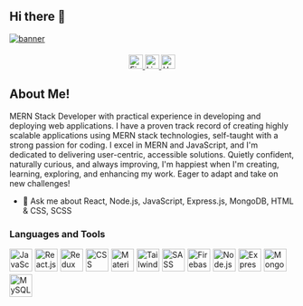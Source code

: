 ## Hi there 👋

<div style="width: 100%;">
 <a href="https://ibb.co/t83c8ND"><img src="https://i.ibb.co/GcFkc1R/banner.png" alt="banner" border="0" /></a>
</div>

<div align="center" style="margin-top: 20px;">
  <a href="https://www.fiverr.com/prince_ayaz">
    <img src="https://img.shields.io/badge/Fiverr-1DBF73?style=for-the-badge&logo=fiverr&logoColor=white" height="25" alt="Fiverr logo" />
  </a>
  <a href="https://www.linkedin.com/in/ayazcoder" target="_blank" rel="noopener noreferrer">
    <img src="https://img.shields.io/badge/LinkedIn-0077B5?style=for-the-badge&logo=linkedin&logoColor=white" height="25" alt="LinkedIn logo" />
  </a>
  <a href="https://www.upwork.com/freelancers/ayazkhan">
    <img src="https://img.shields.io/badge/Upwork-6FDA44?style=for-the-badge&logo=upwork&logoColor=white" height="25" alt="Upwork logo" />
  </a>
</div>

## About Me!
<!--
**ayazcoder/ayazcoder** is a ✨ _special_ ✨ repository because its `README.md` (this file) appears on your GitHub profile.

Here are some ideas to get you started:

- 🔭 I’m currently working on ...
- 🌱 I’m currently learning ...
- 👯 I’m looking to collaborate on ...
- 🤔 I’m looking for help with ...
- 💬 Ask me about ...
- 📫 How to reach me: ...
- 😄 Pronouns: ...
- ⚡ Fun fact: ...
-->

MERN Stack Developer with practical experience in developing and deploying web applications. I have a proven track record of creating highly scalable applications using MERN stack technologies, self-taught with a strong passion for coding. I excel in MERN and JavaScript, and I'm dedicated to delivering user-centric, accessible solutions. Quietly confident, naturally curious, and always improving, I'm happiest when I'm creating, learning, exploring, and enhancing my work. Eager to adapt and take on new challenges!

- 💬 Ask me about React, Node.js, JavaScript, Express.js, MongoDB, HTML & CSS, SCSS

### Languages and Tools
<div style="display: flex; gap: 5px; flex-wrap: wrap;">
  <img src="https://img.icons8.com/color/48/000000/javascript.png" alt="JavaScript" width="40" height="40"/> 
  <img src="https://img.icons8.com/color/48/000000/react-native.png" alt="React.js" width="40" height="40"/> 
  <img src="https://img.icons8.com/color/48/000000/redux.png" alt="Redux Toolkit" width="40" height="40"/> 
  <img src="https://img.icons8.com/color/48/000000/css3.png" alt="CSS" width="40" height="40"/> 
  <img src="https://img.icons8.com/color/48/000000/material-ui.png" alt="Material-UI" width="40" height="40"/> 
  <img src="https://img.icons8.com/color/48/000000/tailwindcss.png" alt="Tailwind CSS" width="40" height="40"/> 
  <img src="https://img.icons8.com/color/48/000000/sass.png" alt="SASS" width="40" height="40"/> 
  <img src="https://img.icons8.com/color/48/000000/firebase.png" alt="Firebase Functions" width="40" height="40"/> 
  <img src="https://img.icons8.com/color/48/000000/nodejs.png" alt="Node.js" width="40" height="40"/> 
  <img src="https://img.icons8.com/color/48/000000/express.png" alt="Express.js" width="40" height="40"/> 
  <img src="https://img.icons8.com/color/48/000000/mongodb.png" alt="MongoDB" width="40" height="40"/> 
  <img src="https://img.icons8.com/color/48/000000/mysql-logo.png" alt="MySQL" width="40" height="40"/>
</div>
